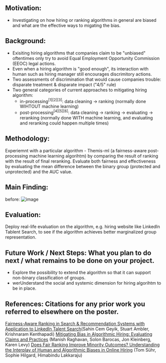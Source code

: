 ## Motivation: 
* Investigating on how hiring or ranking algorithms in general are biased and what are the effective ways to migating the bias.

## Background: 
* Exisiting hiring algorithms that companies claim to be "unbiased" oftentimes only try to avoid Equal Employment Opportunity Commission (EEOC) legal actions.
* Even when a hiring algorithm is "good enough", its interaction with human such as hiring manager still encourages discrimitory actions. 
* Two assessments of discrimination that would cause companies trouble: disparate treatment & disparate impact ("4/5" rule)
* Two general categories of current approaches to mitigating hiring algorithm: 
  * in-processing<sup>[1][2][3]</sup>: data cleaning -> ranking (normally done WIHTOUT machine learning)
  * post-processing<sup>[4][5][6]</sup>: data cleaning -> ranking -> evaluating -> reranking (normally done WITH machine learning, and evaluating and reranking could happen multiple times)
## Methodology: 

Experiemnt with a particular algorithm - Themis-ml (a fairness-aware post-processing machine learning algorihtm) by comparing the result of ranking with the result of final reranking. 
Evaluate both fairness and effectiveness by evaluating the mean difference between the binary group (protected and unprotected) and the AUC value.

## Main Finding:
before:
![image](https://user-images.githubusercontent.com/41777532/163516014-0076e8b5-1fe7-408b-b5e1-dece22c8c5ae.png)



## Evaluation:
Deploy real-life evaluation on the algorithm, e.g. hiring website like LinkedIn Tablent Search, to see if the algorithm achieves better marginalized group representation.

## Future Work / Next Steps: What you plan to do next / what remains to be done on your project.
* Explore the possibility to extend the algorithm so that it can support non-binary classification of groups. 
* werUnderstand the social and systemic dimension for hiring algorihtm to be in place.

## References: Citations for any prior work you referred to elsewhere on the poster.
[Fairness-Aware Ranking in Search & Recommendation Systems with Application to LinkedIn Talent Search](https://arxiv.org/abs/1905.01989)(Sahin Cem Geyik, Stuart Ambler, Krishnaram Kenthapadi)
[Mitigating Bias in Algorithmic Hiring: Evaluating Claims and Practices](https://dl.acm.org/doi/abs/10.1145/3351095.3372828) (Manish Raghavan, Solon Barocas, Jon Kleinberg, Karen Levy)
[Does Fair Ranking Improve Minority Outcomes? Understanding the Interplay of Human and Algorithmic Biases in Online Hiring](https://dl.acm.org/doi/abs/10.1145/3461702.3462602) (Tom Sühr, Sophie Hilgard, Himabindu Lakkaraju)
